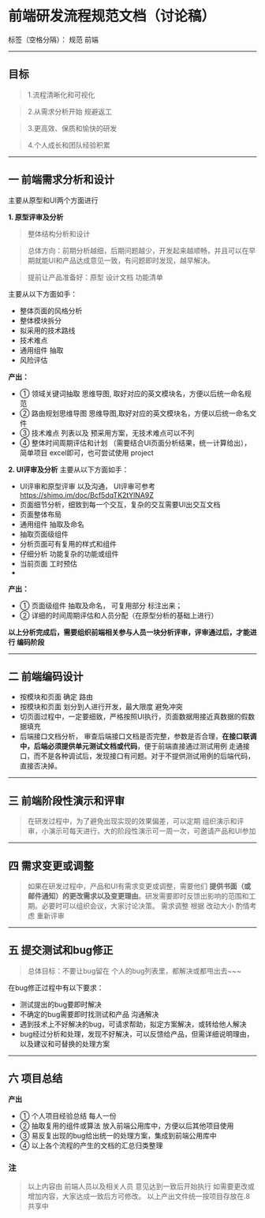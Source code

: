 # 前端研发流程规范文档（讨论稿）

标签（空格分隔）： 规范  前端

---

## 目标

> 1.流程清晰化和可视化

> 2.从需求分析开始 规避返工

> 3.更高效、保质和愉快的研发

> 4.个人成长和团队经验积累

---

## 一 前端需求分析和设计

主要从原型和UI两个方面进行

**1. 原型评审及分析**

> 整体结构分析和设计

> 总体方向：前期分析越细，后期问题越少，开发起来越顺畅，并且可以在早期就能UI和产品达成意见一致，有问题即时发现，越早解决。

> 提前让产品准备好：原型 设计文档 功能清单

主要从以下方面如手：

- 整体页面的风格分析
- 整体模块拆分
- 拟采用的技术路线
- 技术难点
- 通用组件 抽取
- 风险评估

**产出：**

- ① 领域关键词抽取 思维导图, 取好对应的英文模块名，方便以后统一命名规范
- ② 路由规划思维导图 思维导图,取好对应的英文模块名，方便以后统一命名文件
- ③ 技术难点 列表以及 预采用方案，无技术难点可以不列
- ④ 整体时间周期评估和计划 （需要结合UI页面分析结果，统一计算给出），简单项目 excel即可，也可尝试使用 project


**2. UI评审及分析**
主要从以下方面如手：

- UI评审和原型评审 以及沟通， UI评审可参考 https://shimo.im/doc/Bcf5dqTK2tYlNA9Z
- 页面细节分析，细致到每一个交互，复杂的交互需要UI出交互文档
- 页面整体布局
- 通用组件 抽取及命名
- 抽取页面级组件 
- 分析页面可有复用的样式和组件
- 仔细分析 功能复杂的功能或组件
- 当前页面 工时预估
- 

**产出：**

- ① 页面级组件 抽取及命名， 可复用部分 标注出来；
- ② 详细的时间周期评估和人员分配（在原型分析的基础上进行）

**以上分析完成后，需要组织前端相关参与人员一块分析评审，评审通过后，才能进行 编码阶段**


---


## 二 前端编码设计

- 按模块和页面 确定 路由
- 按模块和页面 划分到人进行开发，最大限度 避免冲突
- 切页面过程中，一定要细致，严格按照UI执行，页面数据用接近真数据的假数据填充
- 后端接口文档分析， 审查后端接口文档是否完整，参数是否合理，**在接口联调中，后端必须提供单元测试文档或代码**，便于前端直接通过测试用例 走通接口，而不是各种调试后，发现接口有问题。对于不提供测试用例的后端代码，直接否决掉。

---


## 三 前端阶段性演示和评审

> 在研发过程中，为了避免出现实现的效果偏差，可以定期 组织演示和评审，小演示可每天进行，大的阶段性演示可一周一次，可邀请产品和UI参加 

---


## 四 需求变更或调整

> 如果在研发过程中，产品和UI有需求变更或调整，需要他们 **提供书面（或邮件通知）的更改需求以及变更理由**。研发需要即时反馈出影响的范围和工期。必要时可以组织会议，大家讨论决策。
> 需求调整 根据 改动大小 酌情考虑 重新评审 

---


## 五 提交测试和bug修正

> 总体目标：不要让bug留在 个人的bug列表里，都解决或都甩出去~~~

在bug修正过程中有以下要求：

- 测试提出的bug要即时解决
- 不确定的bug需要即时找测试和产品 沟通解决
- 遇到技术上不好解决的bug，可请求帮助，拟定方案解决，或转给他人解决
- bug经过分析和处理，发现不好解决，可以反馈给产品，但需详细说明理由，以及建议和可替换的处理方案

---


## 六 项目总结
**产出**

- ① 个人项目经验总结 每人一份
- ② 抽取复用的组件或算法 放入前端公用库中，方便以后其他项目使用
- ③ 易反复出现的bug给出统一的处理方案，集成到前端公用库中
- ④ 以上各个流程的产生的文档的汇总归类整理



### 注
> 以上内容由 前端人员以及相关人员 意见达到一致后开始执行
> 如需要更改或增加内容，大家达成一致后方可修改。
> 以上产出文件统一按项目存放在.8共享中

